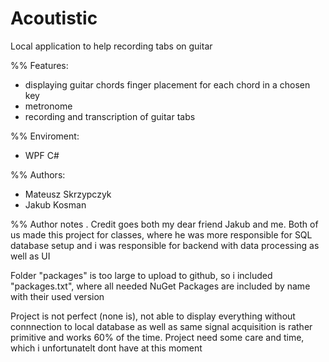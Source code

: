 # Acoutistic
Local application to help recording tabs on guitar

%% Features:
- displaying guitar chords finger placement for each chord in a chosen key
- metronome
- recording and transcription of guitar tabs

%% Enviroment:
- WPF C#

%% Authors:
- Mateusz Skrzypczyk
- Jakub Kosman

  
%% Author notes
. Credit goes both my dear friend Jakub and me. Both of us made this project for classes, where he was more responsible for SQL database setup
and i was responsible for backend with data processing as well as UI

Folder "packages" is too large to upload to github, so i included "packages.txt", where all
needed NuGet Packages are included by name with their used version 

Project is not perfect (none is), not able to display everything without connnection to local database
as well as same signal acquisition is rather primitive and works 60% of the time. Project need
some care and time, which i unfortunatelt dont have at this moment
